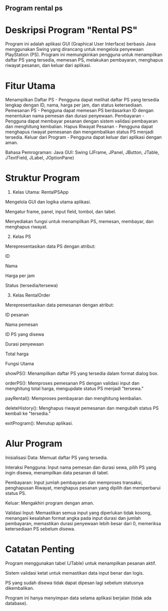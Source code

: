 ## Program rental ps

# Deskripsi Program "Rental PS"
Program ini adalah aplikasi GUI (Graphical User Interface) berbasis Java menggunakan Swing yang dirancang untuk mengelola penyewaan PlayStation (PS). Program ini memungkinkan pengguna untuk menampilkan daftar PS yang tersedia, memesan PS, melakukan pembayaran, menghapus riwayat pesanan, dan keluar dari aplikasi.

# Fitur Utama
Menampilkan Daftar PS - Pengguna dapat melihat daftar PS yang tersedia lengkap dengan ID, nama, harga per jam, dan status ketersediaan.
Pemesanan PS - Pengguna dapat memesan PS berdasarkan ID dengan menentukan nama pemesan dan durasi penyewaan.
Pembayaran - Pengguna dapat membayar pesanan dengan sistem validasi pembayaran dan menghitung kembalian.
Hapus Riwayat Pesanan - Pengguna dapat menghapus riwayat pemesanan dan mengembalikan status PS menjadi tersedia.
Keluar dari Program - Pengguna dapat keluar dari aplikasi dengan aman.

Bahasa Pemrograman: Java
GUI: Swing (JFrame, JPanel, JButton, JTable, JTextField, JLabel, JOptionPane)

# Struktur Program

1. Kelas Utama: RentalPSApp

Mengelola GUI dan logika utama aplikasi.

Mengatur frame, panel, input field, tombol, dan tabel.

Menyediakan fungsi untuk menampilkan PS, memesan, membayar, dan menghapus riwayat.

2. Kelas PS

Merepresentasikan data PS dengan atribut:

ID

Nama

Harga per jam

Status (tersedia/tersewa)

3. Kelas RentalOrder

Merepresentasikan data pemesanan dengan atribut:

ID pesanan

Nama pemesan

ID PS yang disewa

Durasi penyewaan

Total harga

Fungsi Utama

showPS(): Menampilkan daftar PS yang tersedia dalam format dialog box.

orderPS(): Memproses pemesanan PS dengan validasi input dan menghitung total harga, mengupdate status PS menjadi "tersewa."

payRental(): Memproses pembayaran dan menghitung kembalian.

deleteHistory(): Menghapus riwayat pemesanan dan mengubah status PS kembali ke "tersedia."

exitProgram(): Menutup aplikasi.

# Alur Program

Inisialisasi Data: Memuat daftar PS yang tersedia.

Interaksi Pengguna: Input nama pemesan dan durasi sewa, pilih PS yang ingin disewa, menampilkan data pesanan di tabel.

Pembayaran: Input jumlah pembayaran dan memproses transaksi, penghapusan Riwayat, menghapus pesanan yang dipilih dan memperbarui status PS.

Keluar: Mengakhiri program dengan aman.

Validasi Input: Memastikan semua input yang diperlukan tidak kosong, menangani kesalahan format angka pada input durasi dan jumlah pembayaran, memastikan durasi penyewaan lebih besar dari 0, memeriksa ketersediaan PS sebelum disewa.

# Catatan Penting

Program menggunakan tabel (JTable) untuk menampilkan pesanan aktif.

Sistem validasi ketat untuk memastikan data input benar dan logis.

PS yang sudah disewa tidak dapat dipesan lagi sebelum statusnya dikembalikan.

Program ini hanya menyimpan data selama aplikasi berjalan (tidak ada database).

